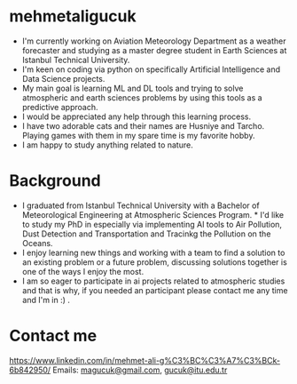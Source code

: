 # mehmetaligucuk
* I'm currently working on Aviation Meteorology Department as a weather forecaster and studying as a master degree student in Earth Sciences at Istanbul Technical University.
* I'm keen on coding via python on specifically Artificial Intelligence and Data Science projects.
* My main goal is learning ML and DL tools and trying to solve atmospheric and earth sciences problems by using this tools  as a predictive approach.
* I would be appreciated any help through this learning process.
* I have two adorable cats and their names are Husniye and Tarcho. Playing games with them in my spare time is my favorite hobby.
* I am happy to study anything related to nature.

# Background 

* I graduated from Istanbul Technical University with a Bachelor of Meteorological Engineering at Atmospheric Sciences Program. * I'd like to study my PhD in especially via implementing AI tools to Air Pollution, Dust Detection and Transportation and Tracinkg the Pollution on the Oceans.
* I enjoy learning new things and working with a team to find a solution to an existing problem or a future problem, discussing solutions together is one of the ways I enjoy the most.
* I am so eager to participate in ai projects related to atmospheric studies and that is why, if you needed an participant please contact me any time and I'm in :) .

# Contact me
https://www.linkedin.com/in/mehmet-ali-g%C3%BC%C3%A7%C3%BCk-6b842950/
Emails: magucuk@gmail.com, gucuk@itu.edu.tr
